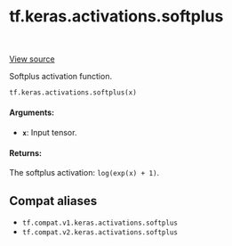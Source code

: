 <div itemscope itemtype="http://developers.google.com/ReferenceObject">
<meta itemprop="name" content="tf.keras.activations.softplus" />
<meta itemprop="path" content="Stable" />
</div>

# tf.keras.activations.softplus

<!-- Insert buttons and diff -->

<table class="tfo-notebook-buttons tfo-api" align="left">
</table>

<a target="_blank" href="/code/stable/tensorflow/python/keras/activations.py">View source</a>



Softplus activation function.

``` python
tf.keras.activations.softplus(x)
```



<!-- Placeholder for "Used in" -->


#### Arguments:


* <b>`x`</b>: Input tensor.


#### Returns:

The softplus activation: `log(exp(x) + 1)`.


## Compat aliases

* `tf.compat.v1.keras.activations.softplus`
* `tf.compat.v2.keras.activations.softplus`


